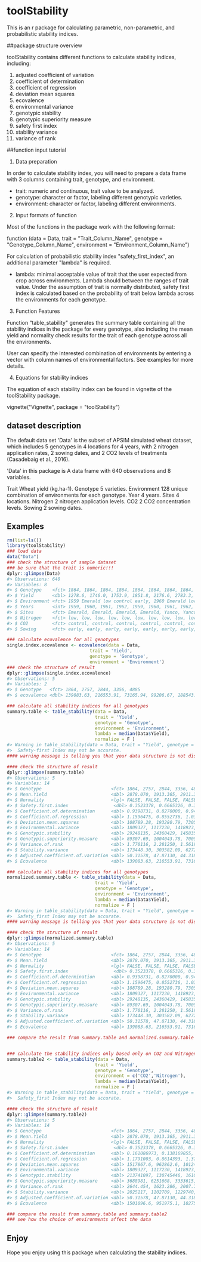 
# toolStability
This is an r package for calculating parametric, non-parametric, and probabilistic stability indices.

##package structure overview

toolStability contains different functions to calculate stability indices, including:

 1.  adjusted coefficient of variation
 2.  coefficient of determination
 3.  coefficient of regression
 4.  deviation mean squares
 5.  ecovalence
 6.  environmental variance
 7.  genotypic stability
 8.  genotypic superiority measure
 9.  safety first index
 10. stability variance
 11. variance of rank


##function input tutorial

1. Data preparation 

In order to calculate stability index, you will need to prepare a data frame with 3 columns containing trait, genotype, and environment.


  * trait:       numeric and continuous, trait value to be analyzed.
  * genotype:    character or factor, labeling different genotypic varieties.
  * environment: character or factor, labeling different environments.

2. Input formats of function

Most of the functions in the package work with the following format: 

function (data = Data,
         trait = "Trait_Column_Name",
         genotype = "Genotype_Column_Name",
         environment = "Environment_Column_Name")

For calculation of probabilistic stability index "safety_first_index", an additional parameter "lambda" is required.

  * lambda:      minimal acceptable value of trait that the user expected from crop across environments. Lambda should between the ranges of trait value. Under the assumption of trait is normally distributed, safety first index is calculated based on the probability of trait below lambda across the environments for each genotype.

3. Function Features

  Function “table_stability" generates the summary table containing all the stability indices in the package for every genotype, also including the mean yield and normality check results for the trait of each genotype across all the environments. 

  User can specify the interested combination of environments by entering a vector with column names of environmental factors. See examples for more details.

4. Equations for stability indices

  The equation of each stability index can be found in vignette of the toolStability package.
  
  vignette("Vignette", package = "toolStability")

## dataset description
The default data set 'Data' is the subset of APSIM simulated wheat dataset, which includes 5 genotypes in 4 locations for 4 years, with 2 nitrogen application rates, 2 sowing dates, and 2 CO2 levels of treatments (Casadebaig et al., 2016).

'Data' in this package is A data frame with 640 observations and 8 variables.

Trait            Wheat yield (kg.ha-1). 
Genotype     5   varieties.
Environment  128 unique combination of environments for each genotype.
Year         4   years.
Sites        4   locations.
Nitrogen     2   nitrogen application levels.
CO2          2   CO2 concentration levels.
Sowing       2   sowing dates.

## Examples 

```R
rm(list=ls())
library(toolStability)
### load data
data("Data")
### check the structure of sample dataset
### be sure that the trait is numeric!!!
dplyr::glimpse(Data)
#> Observations: 640
#> Variables: 8
#> $ Genotype    <fct> 1864, 1864, 1864, 1864, 1864, 1864, 1864, 1864, 18...
#> $ Yield       <dbl> 1278.6, 1746.0, 1753.9, 1851.8, 2176.6, 2783.3, 31...
#> $ Environment <fct> 1959 Emerald low control early, 1960 Emerald low c...
#> $ Years       <int> 1959, 1960, 1961, 1962, 1959, 1960, 1961, 1962, 19...
#> $ Sites       <fct> Emerald, Emerald, Emerald, Emerald, Yanco, Yanco, ...
#> $ Nitrogen    <fct> low, low, low, low, low, low, low, low, low, low, ...
#> $ CO2         <fct> control, control, control, control, control, contr...
#> $ Sowing      <fct> early, early, early, early, early, early, early, e...

### calculate ecovalence for all genotypes
single.index.ecovalence <- ecovalence(data = Data,
                               trait = 'Yield',
                               genotype = 'Genotype',
                               environment = 'Environment')
### check the structure of result
dplyr::glimpse(single.index.ecovalence)
#> Observations: 5
#> Variables: 2
#> $ Genotype   <fct> 1864, 2757, 2844, 3356, 4885
#> $ ecovalence <dbl> 139083.63, 216553.91, 73165.94, 99206.67, 188543.72

### calculate all stability indices for all genotypes
summary.table <- table_stability(data = Data,
                                 trait = 'Yield',
                                 genotype = 'Genotype',
                                 environment = 'Environment',
                                 lambda = median(Data$Yield),
                                 normalize = F )
#> Warning in table_stability(data = Data, trait = "Yield", genotype = "Genotype", : All of your genotypes didn't pass the Shapiro normality test!
#>  Safety-first Index may not be accurate.
#### warning message is telling you that your data structure is not distributed as normal distribution

#### check the structure of result
dplyr::glimpse(summary.table)
#> Observations: 5
#> Variables: 14
#> $ Genotype                          <fct> 1864, 2757, 2844, 3356, 4885
#> $ Mean.Yield                        <dbl> 2878.070, 1913.365, 2911.395...
#> $ Normality                         <lgl> FALSE, FALSE, FALSE, FALSE, ...
#> $ Safety.first.index                 <dbl> 0.3523378, 0.6665326, 0.3242...
#> $ Coefficient.of.determination      <dbl> 0.9398731, 0.8270000, 0.9485...
#> $ Coefficient.of.regression         <dbl> 1.1596475, 0.8552736, 1.0316...
#> $ Deviation.mean.squares            <dbl> 108789.28, 193280.79, 73052....
#> $ Environmental.variance            <dbl> 1809327, 1117230, 1418923, 1...
#> $ Genotypic.stability               <dbl> 29248135, 24360429, 14583562...
#> $ Genotypic.superiority.measure     <dbl> 89307.69, 1004043.78, 70091....
#> $ Variance.of.rank                  <dbl> 1.770116, 2.281250, 1.561946...
#> $ Stability.variance                <dbl> 173448.30, 303582.09, 62720....
#> $ Adjusted.coefficient.of.variation <dbl> 50.31578, 47.87130, 44.31829...
#> $ Ecovalence                        <dbl> 139083.63, 216553.91, 73165....

### calculate all stability indices for all genotypes
normalized.summary.table <- table_stability(data = Data,
                                 trait = 'Yield',
                                 genotype = 'Genotype',
                                 environment = 'Environment',
                                 lambda = median(Data$Yield),
                                 normalize = F )
#> Warning in table_stability(data = Data, trait = "Yield", genotype = "Genotype", : All of your genotypes didn't pass the Shapiro normality test!
#>  Safety_first Index may not be accurate.
#### warning message is telling you that your data structure is not distributed as normal distribution

#### check the structure of result
dplyr::glimpse(normalized.summary.table)
#> Observations: 5
#> Variables: 14
#> $ Genotype                          <fct> 1864, 2757, 2844, 3356, 4885
#> $ Mean.Yield                        <dbl> 2878.070, 1913.365, 2911.395...
#> $ Normality                         <lgl> FALSE, FALSE, FALSE, FALSE, ...
#> $ Safety.first.index                 <dbl> 0.3523378, 0.6665326, 0.3242...
#> $ Coefficient.of.determination      <dbl> 0.9398731, 0.8270000, 0.9485...
#> $ Coefficient.of.regression         <dbl> 1.1596475, 0.8552736, 1.0316...
#> $ Deviation.mean.squares            <dbl> 108789.28, 193280.79, 73052....
#> $ Environmental.variance            <dbl> 1809327, 1117230, 1418923, 1...
#> $ Genotypic.stability               <dbl> 29248135, 24360429, 14583562...
#> $ Genotypic.superiority.measure     <dbl> 89307.69, 1004043.78, 70091....
#> $ Variance.of.rank                  <dbl> 1.770116, 2.281250, 1.561946...
#> $ Stability.variance                <dbl> 173448.30, 303582.09, 62720....
#> $ Adjusted.coefficient.of.variation <dbl> 50.31578, 47.87130, 44.31829...
#> $ Ecovalence                        <dbl> 139083.63, 216553.91, 73165....

### compare the result from summary.table and normalized.summary.table


### calculate the stability indices only based only on CO2 and Nitrogen environments
summary.table2 <- table_stability(data = Data,
                                 trait = 'Yield',
                                 genotype = 'Genotype',
                                 environment = c('CO2','Nitrogen'),
                                 lambda = median(Data$Yield),
                                 normalize = F )
#> Warning in table_stability(data = Data, trait = "Yield", genotype = "Genotype", : All of your genotypes didn't pass the Shapiro normality test!
#>  Safety_first Index may not be accurate.

#### check the structure of result
dplyr::glimpse(summary.table2)
#> Observations: 5
#> Variables: 14
#> $ Genotype                          <fct> 1864, 2757, 2844, 3356, 4885
#> $ Mean.Yield                        <dbl> 2878.070, 1913.365, 2911.395...
#> $ Normality                         <lgl> FALSE, FALSE, FALSE, FALSE, ...
#> $ Safety.first.index                 <dbl> 0.3523378, 0.6665326, 0.3242...
#> $ Coefficient.of.determination      <dbl> 0.161086973, 0.138169855, 0....
#> $ Coefficient.of.regression         <dbl> 1.1791003, 0.8614393, 1.3780...
#> $ Deviation.mean.squares            <dbl> 1517867.6, 962862.6, 1012476...
#> $ Environmental.variance            <dbl> 1809327, 1117230, 1418923, 1...
#> $ Genotypic.stability               <dbl> 213741097, 130745446, 161091...
#> $ Genotypic.superiority.measure     <dbl> 3688981, 6251668, 3333615, 3...
#> $ Variance.of.rank                  <dbl> 2644.454, 1623.286, 2007.764...
#> $ Stability.variance                <dbl> 2025117, 1102709, 1229740, 1...
#> $ Adjusted.coefficient.of.variation <dbl> 50.31578, 47.87130, 44.31829...
#> $ Ecovalence                        <dbl> 1501096.6, 951975.1, 1027598...

### compare the result from summary.table and summary.table2
### see how the choice of environments affect the data
```

## Enjoy
Hope you enjoy using this package when calculating the stability indices.
